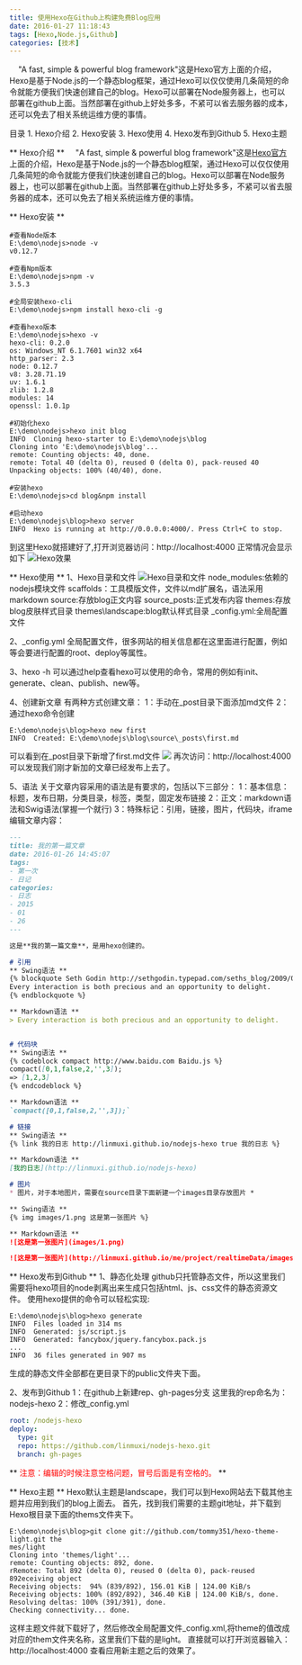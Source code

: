 ```yaml
---
title: 使用Hexo在Github上构建免费Blog应用
date: 2016-01-27 11:18:43
tags: [Hexo,Node.js,Github]
categories: [技术]
---
```

&nbsp;&nbsp;&nbsp;&nbsp;"A fast, simple & powerful blog framework"这是Hexo官方上面的介绍，Hexo是基于Node.js的一个静态blog框架，通过Hexo可以仅仅使用几条简短的命令就能方便我们快速创建自己的blog。Hexo可以部署在Node服务器上，也可以部署在github上面。当然部署在github上好处多多，不紧可以省去服务器的成本，还可以免去了相关系统运维方便的事情。
<!--more-->
目录
	1. Hexo介绍
	2. Hexo安装
	3. Hexo使用
	4. Hexo发布到Github
	5. Hexo主题

** Hexo介绍 **
&nbsp;&nbsp;&nbsp;&nbsp;"A fast, simple & powerful blog framework"这是[Hexo官方](http://hexo.io)上面的介绍，Hexo是基于Node.js的一个静态blog框架，通过Hexo可以仅仅使用几条简短的命令就能方便我们快速创建自己的blog。Hexo可以部署在Node服务器上，也可以部署在github上面。当然部署在github上好处多多，不紧可以省去服务器的成本，还可以免去了相关系统运维方便的事情。

** Hexo安装 **
~~~ nodejs
#查看Node版本
E:\demo\nodejs>node -v
v0.12.7

#查看Npm版本
E:\demo\nodejs>npm -v
3.5.3

#全局安装hexo-cli
E:\demo\nodejs>npm install hexo-cli -g

#查看hexo版本
E:\demo\nodejs>hexo -v
hexo-cli: 0.2.0
os: Windows_NT 6.1.7601 win32 x64
http_parser: 2.3
node: 0.12.7
v8: 3.28.71.19
uv: 1.6.1
zlib: 1.2.8
modules: 14
openssl: 1.0.1p

#初始化hexo
E:\demo\nodejs>hexo init blog
INFO  Cloning hexo-starter to E:\demo\nodejs\blog
Cloning into 'E:\demo\nodejs\blog'...
remote: Counting objects: 40, done.
remote: Total 40 (delta 0), reused 0 (delta 0), pack-reused 40
Unpacking objects: 100% (40/40), done.

#安装hexo
E:\demo\nodejs>cd blog&npm install

#启动hexo
E:\demo\nodejs\blog>hexo server
INFO  Hexo is running at http://0.0.0.0:4000/. Press Ctrl+C to stop.
~~~
到这里Hexo就搭建好了,打开浏览器访问：http://localhost:4000 正常情况会显示如下
![Hexo效果](http://7xqlat.com1.z0.glb.clouddn.com/hexo.png)

** Hexo使用 **
1、Hexo目录和文件
![Hexo目录和文件](http://7xqlat.com1.z0.glb.clouddn.com/hexo_file.png)
node_modules:依赖的nodejs模块文件
scaffolds：工具模版文件，文件以md扩展名，语法采用markdown
source:存放blog正文内容
source\_posts:正式发布内容
themes:存放blog皮肤样式目录
themes\landscape:blog默认样式目录
_config.yml:全局配置文件

2、_config.yml
全局配置文件，很多网站的相关信息都在这里面进行配置，例如等会要进行配置的root、deploy等属性。

3、hexo -h
可以通过help查看hexo可以使用的命令，常用的例如有init、generate、clean、publish、new等。 

4、创建新文章
有两种方式创建文章：
1：手动在_post目录下面添加md文件
2：通过hexo命令创建
~~~ nodejs
E:\demo\nodejs\blog>hexo new first
INFO  Created: E:\demo\nodejs\blog\source\_posts\first.md
~~~
可以看到在_post目录下新增了first.md文件
![](http://7xqlat.com1.z0.glb.clouddn.com/hexo_new.png)
再次访问：http://localhost:4000 可以发现我们刚才新加的文章已经发布上去了。

5、语法
关于文章内容采用的语法是有要求的，包括以下三部分：
1：基本信息：标题，发布日期，分类目录，标签，类型，固定发布链接
2：正文：markdown语法和Swig语法(掌握一个就行)
3：特殊标记：引用，链接，图片，代码块，iframe
编辑文章内容：
~~~ markdown
---
title: 我的第一篇文章
date: 2016-01-26 14:45:07
tags:
- 第一次
- 日记
categories: 
- 日志
- 2015
- 01
- 26
---

这是**我的第一篇文章**，是用hexo创建的。

# 引用
** Swing语法 **
{% blockquote Seth Godin http://sethgodin.typepad.com/seths_blog/2009/07/welcome-to-island-marketing.html Welcome to Island Marketing %}
Every interaction is both precious and an opportunity to delight.
{% endblockquote %}

** Markdown语法 **
> Every interaction is both precious and an opportunity to delight.


# 代码块
** Swing语法 **
{% codeblock compact http://www.baidu.com Baidu.js %}
compact([0,1,false,2,'',3]);
=> [1,2,3]
{% endcodeblock %}

** Markdown语法 **
`compact([0,1,false,2,'',3]);`

# 链接
** Swing语法 **
{% link 我的日志 http://linmuxi.github.io/nodejs-hexo true 我的日志 %}

** Markdown语法 **
[我的日志](http://linmuxi.github.io/nodejs-hexo)

# 图片
* 图片，对于本地图片，需要在source目录下面新建一个images目录存放图片 *

** Swing语法 **
{% img images/1.png 这是第一张图片 %}

** Markdown语法 **
![这是第一张图片](images/1.png)

![这是第一张图片](http://linmuxi.github.io/me/project/realtimeData/images/realtimeData_02.png)
~~~

** Hexo发布到Github **
1、静态化处理
github只托管静态文件，所以这里我们需要将hexo项目的node剥离出来生成只包括html、js、css文件的静态资源文件。
使用hexo提供的命令可以轻松实现:
~~~ nodejs
E:\demo\nodejs\blog>hexo generate
INFO  Files loaded in 314 ms
INFO  Generated: js/script.js
INFO  Generated: fancybox/jquery.fancybox.pack.js
...
INFO  36 files generated in 907 ms
~~~
生成的静态文件全部都在更目录下的public文件夹下面。

2、发布到Github
1：在github上新建rep、gh-pages分支
这里我的rep命名为：nodejs-hexo
2：修改_config.yml
~~~ yml
root: /nodejs-hexo
deploy:
  type: git
  repo: https://github.com/linmuxi/nodejs-hexo.git
  branch: gh-pages
~~~
** <span style="color:#FF0000">注意：编辑的时候注意空格问题，冒号后面是有空格的。</span> **


** Hexo主题 **
Hexo默认主题是landscape，我们可以到Hexo网站去下载其他主题并应用到我们的blog上面去。
首先，找到我们需要的主题git地址，并下载到Hexo根目录下面的thems文件夹下。
~~~
E:\demo\nodejs\blog>git clone git://github.com/tommy351/hexo-theme-light.git the
mes/light
Cloning into 'themes/light'...
remote: Counting objects: 892, done.
rRemote: Total 892 (delta 0), reused 0 (delta 0), pack-reused 892eceiving object
Receiving objects:  94% (839/892), 156.01 KiB | 124.00 KiB/s
Receiving objects: 100% (892/892), 346.40 KiB | 124.00 KiB/s, done.
Resolving deltas: 100% (391/391), done.
Checking connectivity... done.
~~~
这样主题文件就下载好了，然后修改全局配置文件_config.xml,将theme的值改成对应的them文件夹名称，这里我们下载的是light。
直接就可以打开浏览器输入：http://localhost:4000 查看应用新主题之后的效果了。